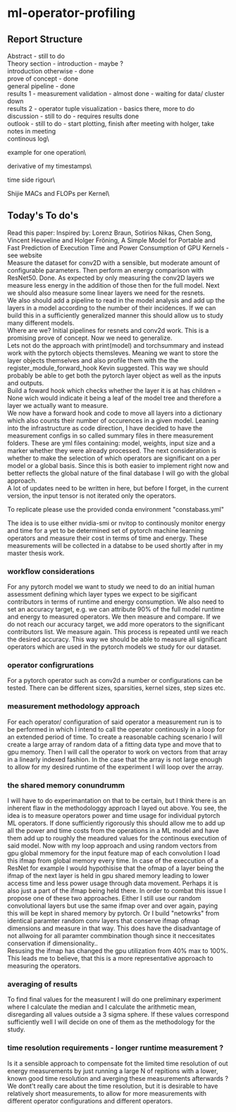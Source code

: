 # ml-operator-profiling

## Report Structure
Abstract - still to do \
Theory section - introduction - maybe ?\
introduction otherwise - done\
prove of concept - done\
general pipeline - done\
results 1 - measurement validation - almost done - waiting for data/ cluster down\
results 2 - operator tuple visualization - basics there, more to do\
discussion - still to do - requires results done\
outlook - still to do - start plotting, finish after meeting with holger, take notes in meeting\
continous log\

example for one operation\

derivative of my timestamps\

time side rigour\

Shijie MACs and FLOPs per Kernel\

## Today's To do's
Read this paper: Inspired by: Lorenz Braun, Sotirios Nikas, Chen Song, Vincent Heuveline and Holger Fröning, A Simple Model for Portable and Fast Prediction of Execution Time and Power Consumption of GPU Kernels - see website \
Measure the dataset for conv2D with a sensible, but moderate amount of configurable parameters. Then perform an energy comparison with ResNet50. Done. As expected by only measuring the conv2D layers we measure less energy in the addition of those then for the full model. Next we should also measure some linear layers we need for the resnets. \
We also should add a pipeline to read in the model analysis and add up the layers in a model according to the number of their incidences. If we can build this in a sufficiently generalized manner this should allow us to study many different models. \
Where are we? Initial pipelines for resnets and conv2d work. This is a promising prove of concept. Now we need to generalize. \
Lets not do the approach with print(model) and torchsummary and instead work with the pytorch objects themsleves. Meaning we want to store the layer objects themselves and also profile them with the the register_module_forward_hook Kevin suggested. This way we should probably be able to get both the pytorch layer object as well as the inputs and outputs. \
Build a foward hook which checks whether the layer it is at has children = None wich would indicate it being a leaf of the model tree and therefore a layer we actually want to measure. \
We now have a forward hook and code to move all layers into a dictionary which also counts their number of occurences in a given model. Leaning into the infrastructure as code direction, I have decided to have the measurement configs in so called summary files in there measurement folders. These are yml files containing: model, weights, input size and a marker whether they were already processed. The next consideration is whether to make the selection of which operators are significant on a per model or a global basis. Since this is both easier to implement right now and better reflects the global nature of the final database I will go with the global approach.\
A lot of updates need to be written in here, but before I forget, in the current version, the input tensor is not iterated only the operators. 


To replicate please use the provided conda environment "constabass.yml"

The idea is to use either nvidia-smi or nvitop to continously monitor energy and time for a yet to be determined set of pytorch machine learning operators and measure their cost in terms of time and energy. These measurements will be collected in a databse to be used shortly after in my master thesis work. 


### workflow considerations
For any pytorch model we want to study we need to do an initial human assessment defining which layer types we expect to be sigificant contributors in terms of runtime and energy consumption. We also need to set an accuracy target, e.g. we can attribute 90% of the full model runtime and energy to measured operators. We then measure and compare. If we do not reach our accuracy target, we add more operators to the significant contributors list. We measure again. This process is repeated until we reach the desired accuracy. This way we should be able to measure all significant operators which are used in the pytorch models we study for our dataset.

### operator configrurations
For a pytorch operator such as conv2d a number or configurations can be tested. There can be different sizes, sparsities, kernel sizes, step sizes etc.

### measurement methodology approach
For each operator/ configuration of said operator a measurement run is to be performed in which I intend to call the operator continously in a loop for an extended period of time. To create a reasonable caching scenario I will create a large array of random data of a fitting data type and move that to gpu memory. Then I will call the operator to work on vectors from that array in a linearly indexed fashion. In the case that the array is not large enough to allow for my desired runtime of the experiment I will loop over the array.

### the shared memory conundrumm
I will have to do experimantation on that to be certain, but I think there is an inherent flaw in the methodologgy approach I layed out above. You see, the idea is to measure operators power and time usage for individual pytorch ML operators. If done sufficiently rigorously this should allow me to add up all the power and time costs from the operations in a ML model and have them add up to roughly the meadured values for the continous execution of said model.
Now with my loop approach and using random vectors from gpu global mmemory for the input feature map of each convolution I load this ifmap from global memory every time. In case of the execcution of a ResNet for example I would hypothisise that the ofmap of a layer being the ifmap of the next layer is held in gpu shared memory leading to lower access time and less power usage through data movement. Perhaps it is also just a part of the ifmap being held there. In order to combat this issue I propose one of these two approaches. Either I still use our random convolutional layers but use the same ifmap over and over again, paying this will be kept in shared memory by pytorch. Or I build "netowrks" from identical paramter random conv layers that conserve ifmap ofmap dimensions and measure in that way. This does have the disadvantage of not allwoing for all paramter commbination though since it neccesitates conservation if dimensionality..\
Resusing the ifmap has changed the gpu utilization from 40% max to 100%. This leads me to believe, that this is a more representative approach to measuring the operators.

### averaging of results
To find final values for the measurent I will do one preliminary experiment where I calculate the median and I calculate the arithmetic mean, disregarding all values outside a 3 sigma sphere. If these values correspond sufficiently well I will decide on one of them as the methodology for the study.

### time resolution requirements - longer runtime measurement ?
Is it a sensible approach to compensate fot the limited time resolution of out energy measurements by just running a large N of repitions with a lower, known good time resolution and averging these measurements afterwards ?
We dont't really care about the time resolution, but it is desirable to have relatively short measurements, to allow for more measurements with different operator configurations and different operators.
